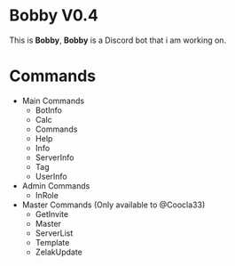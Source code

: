 # Bobby V0.4
This is **Bobby**,
**Bobby** is a Discord bot that i am working on.


# Commands
- Main Commands
  - BotInfo
  - Calc
  - Commands
  - Help
  - Info
  - ServerInfo
  - Tag
  - UserInfo
- Admin Commands
  - InRole
- Master Commands (Only available to @Coocla33)
  - GetInvite
  - Master
  - ServerList
  - Template
  - ZelakUpdate
